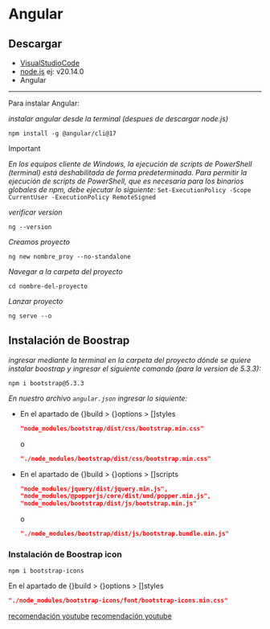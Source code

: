 # Angular
## Descargar
- [VisualStudioCode](https://code.visualstudio.com/)
- [node.js](https://nodejs.org/en)
ej: v20.14.0
- Angular
---
Para instalar Angular: 

*instalar angular desde la terminal (despues de descargar node.js)*
```
npm install -g @angular/cli@17
```
> [!IMPORTANT]
> *En los equipos cliente de Windows, la ejecución de scripts de PowerShell (terminal) está deshabilitada de forma predeterminada. Para permitir la ejecución de scripts de PowerShell, que es necesaria para los binarios globales de npm, debe ejecutar lo siguiente:*
> ```Set-ExecutionPolicy -Scope CurrentUser -ExecutionPolicy RemoteSigned```

*verificar version*
```
ng --version
```
*Creamos proyecto*
```
ng new nombre_proy --no-standalone
```
*Navegar a la carpeta del proyecto*
```
cd nombre-del-proyecto
```

*Lanzar proyecto*
```
ng serve --o
```

## Instalación de Boostrap
*ingresar mediante la terminal en la carpeta del proyecto dónde se quiere instalar boostrap y ingresar el siguiente comando (para la version de 5.3.3):*
```
npm i bootstrap@5.3.3
```
*En nuestro archivo `angular.json` ingresar lo siquiente:*
- En el apartado de {}build > {}options > []styles
  ``` json
  "node_modules/bootstrap/dist/css/bootstrap.min.css"
  ```
  o
  ``` json
  "./node_modules/bootstrap/dist/css/bootstrap.min.css"
  ```
- En el apartado de {}build > {}options > []scripts
  ``` json
  "node_modules/jquery/dist/jquery.min.js",
  "node_modules/@popperjs/core/dist/umd/popper.min.js",
  "node_modules/bootstrap/dist/js/bootstrap.min.js"
  ```
  o
  ``` json
  "./node_modules/bootstrap/dist/js/bootstrap.bundle.min.js"
  ```

### Instalación de Boostrap icon

  ```
  npm i bootstrap-icons
  ```
En el apartado de {}build > {}options > []styles
  ``` json
  "./node_modules/bootstrap-icons/font/bootstrap-icons.min.css"
  ```

[recomendación youtube](https://youtube.com/playlist?list=PLZ2ovOgdI-kWDh3jDh-GvgToRlVfwIUFw&si=98hyjKgdAcgion-7)
[recomendación youtube](https://youtu.be/soInCF7nbDw?t=18051)
